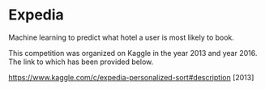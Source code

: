# Expedia
Machine learning to predict what hotel a user is most likely to book.

This competition was organized on Kaggle in the year 2013 and year 2016. The link to which has been provided below.

https://www.kaggle.com/c/expedia-personalized-sort#description [2013]
